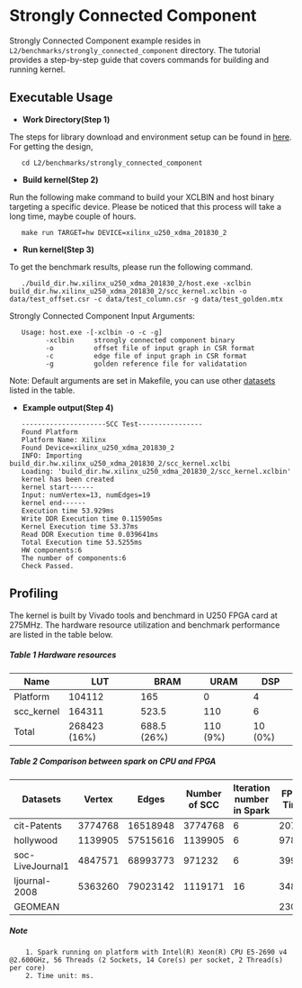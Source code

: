 Strongly Connected Component
============================

Strongly Connected Component example resides in ``L2/benchmarks/strongly_connected_component`` directory. The tutorial provides a step-by-step guide that covers commands for building and running kernel. 

Executable Usage
---------------

* **Work Directory(Step 1)**

The steps for library download and environment setup can be found in [here](https://github.com/Xilinx/Vitis_Libraries/tree/master/graph/L2/benchmarks#building). For getting the design,

```
   cd L2/benchmarks/strongly_connected_component
```   
  
* **Build kernel(Step 2)**

Run the following make command to build your XCLBIN and host binary targeting a specific device. Please be noticed that this process will take a long time, maybe couple of hours.

```
   make run TARGET=hw DEVICE=xilinx_u250_xdma_201830_2
```   

* **Run kernel(Step 3)**

To get the benchmark results, please run the following command.

```
   ./build_dir.hw.xilinx_u250_xdma_201830_2/host.exe -xclbin build_dir.hw.xilinx_u250_xdma_201830_2/scc_kernel.xclbin -o data/test_offset.csr -c data/test_column.csr -g data/test_golden.mtx
```   

Strongly Connected Component Input Arguments:

```
   Usage: host.exe -[-xclbin -o -c -g]
         -xclbin     strongly connected component binary
         -o          offset file of input graph in CSR format
         -c          edge file of input graph in CSR format
         -g          golden reference file for validatation
```          

Note: Default arguments are set in Makefile, you can use other [datasets](https://github.com/Xilinx/Vitis_Libraries/tree/master/graph/L2/benchmarks#datasets) listed in the table.

* **Example output(Step 4)**

```
   ---------------------SCC Test----------------
   Found Platform
   Platform Name: Xilinx
   Found Device=xilinx_u250_xdma_201830_2
   INFO: Importing build_dir.hw.xilinx_u250_xdma_201830_2/scc_kernel.xclbi
   Loading: 'build_dir.hw.xilinx_u250_xdma_201830_2/scc_kernel.xclbin'
   kernel has been created
   kernel start------
   Input: numVertex=13, numEdges=19
   kernel end------
   Execution time 53.929ms
   Write DDR Execution time 0.115905ms
   Kernel Execution time 53.37ms
   Read DDR Execution time 0.039641ms
   Total Execution time 53.5255ms
   HW components:6
   The number of components:6
   Check Passed.
```

Profiling
----------

The kernel is built by Vivado tools and benchmard in U250 FPGA card at 275MHz. The hardware resource utilization and benchmark performance are listed in the table below.

##### Table 1 Hardware resources

|    Name    |      LUT     |     BRAM    |   URAM   |   DSP   |
|------------|--------------|-------------|----------|---------|
|  Platform  |    104112    |     165     |     0    |    4    |
| scc_kernel |    164311    |    523.5    |    110   |    6    |
|    Total   | 268423 (16%) | 688.5 (26%) | 110 (9%) | 10 (0%) |

##### Table 2 Comparison between spark on CPU and FPGA

|    Datasets      |  Vertex |  Edges  | Number of SCC | Iteration number in Spark | FPGA Time | Spark Time(4 threads) | Speed up | Spark Time(8 threads) | Speed up | Spark Time(16 threads) | Speed up | Spark Time(32 threads) | Speed up |
|------------------|---------|----------|---------|-----------|-----------|------------|----------|------------|----------|------------|----------|------------|----------|
|    cit-Patents   | 3774768 | 16518948 | 3774768 |     6     |   20711   |    52137   |   2.52   |    60517   |   2.92   |    51390   |   2.48   |    39939   |   1.93   |
|     hollywood    | 1139905 | 57515616 | 1139905 |     6     |    9780   |    75681   |   7.74   |    45935   |   4.70   |    39595   |   4.05   |    29665   |   3.03   |
| soc-LiveJournal1 | 4847571 | 68993773 | 971232  |     6     |   39952   |   424444   |   10.62  |   304755   |   7.63   |   244916   |   6.13   |   231465   |   5.79   |
|   ljournal-2008  | 5363260 | 79023142 | 1119171 |     16    |   34840   |   540199   |   15.51  |   458633   |   13.16  |   378304   |   10.86  |   402120   |   11.54  |
|      GEOMEAN     |         |          |         |           |   23043   |   173431   |   7.53X  |   140397   |   6.09X  |   117178   |   5.09X  |   102476   |   4.45X  |

##### Note
```
    1. Spark running on platform with Intel(R) Xeon(R) CPU E5-2690 v4 @2.600GHz, 56 Threads (2 Sockets, 14 Core(s) per socket, 2 Thread(s) per core)
    2. Time unit: ms.
```
